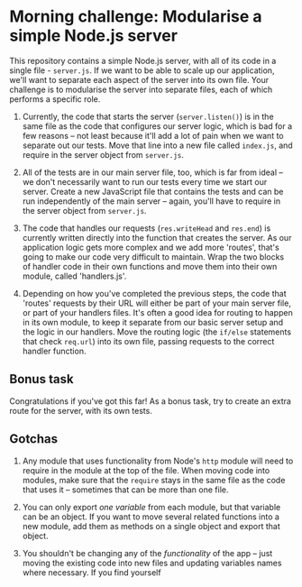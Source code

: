 # Morning challenge: Modularise a simple Node.js server

This repository contains a simple Node.js server, with all of its code in a single file - `server.js`. If we want to be able to scale up our application, we'll want to separate each aspect of the server into its own file. Your challenge is to modularise the server into separate files, each of which performs a specific role.

1. Currently, the code that starts the server (`server.listen()`) is in the same file as the code that configures our server logic, which is bad for a few reasons – not least because it'll add a lot of pain when we want to separate out our tests. Move that line into a new file called `index.js`, and require in the server object from `server.js`.

2. All of the tests are in our main server file, too, which is far from ideal – we don't necessarily want to run our tests every time we start our server. Create a new JavaScript file that contains the tests and can be run independently of the main server – again, you'll have to require in the server object from `server.js`. 

3. The code that handles our requests (`res.writeHead` and `res.end`) is currently written directly into the function that creates the server. As our application logic gets more complex and we add more 'routes', that's going to make our code very difficult to maintain. Wrap the two blocks of handler code in their own functions and move them into their own module, called 'handlers.js'.

4. Depending on how you've completed the previous steps, the code that 'routes' requests by their URL will either be part of your main server file, or part of your handlers files. It's often a good idea for routing to happen in its own module, to keep it separate from our basic server setup and the logic in our handlers. Move the routing logic (the `if/else` statements that check `req.url`) into its own file, passing requests to the correct handler function. 

## Bonus task

Congratulations if you've got this far! As a bonus task, try to create an extra route for the server, with its own tests.

## Gotchas

1. Any module that uses functionality from Node's `http` module will need to require in the module at the top of the file. When moving code into modules, make sure that the `require` stays in the same file as the code that uses it – sometimes that can be more than one file.

2. You can only export *one variable* from each module, but that variable can be an object. If you want to move several related functions into a new module, add them as methods on a single object and export that object. 

3. You shouldn't be changing any of the *functionality* of the app – just moving the existing code into new files and updating variables names where necessary. If you find yourself
